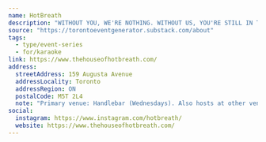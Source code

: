 ```yaml
---
name: HotBreath
description: "WITHOUT YOU, WE'RE NOTHING. WITHOUT US, YOU'RE STILL IN THE SHOWER. WE KNOW THAT SOMETIMES YOU'VE JUST GOT TO LET IT OUT. THAT'S WHY WE'RE HERE. HOT BREATH KARAOKE HAS BEEN BATTLING AGAINST PERFECT PITCH AND ACCEPTABLE BEHAVIOUR SINCE 2004. IF YOU HAVE A VOICE, WE HAVE A MIC."
source: "https://torontoeventgenerator.substack.com/about"
tags:
  - type/event-series
  - for/karaoke
link: https://www.thehouseofhotbreath.com/
address:
  streetAddress: 159 Augusta Avenue
  addressLocality: Toronto
  addressRegion: ON
  postalCode: M5T 2L4
  note: "Primary venue: Handlebar (Wednesdays). Also hosts at other venues."
social:
  instagram: https://www.instagram.com/hotbreath/
  website: https://www.thehouseofhotbreath.com/
---
```

